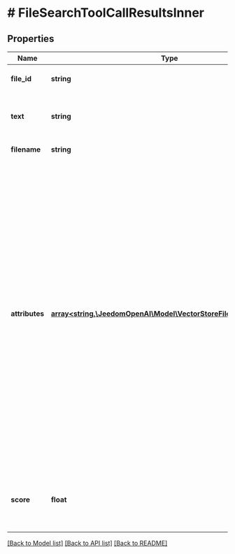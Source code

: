 # # FileSearchToolCallResultsInner

## Properties

Name | Type | Description | Notes
------------ | ------------- | ------------- | -------------
**file_id** | **string** | The unique ID of the file. | [optional]
**text** | **string** | The text that was retrieved from the file. | [optional]
**filename** | **string** | The name of the file. | [optional]
**attributes** | [**array<string,\JeedomOpenAI\Model\VectorStoreFileAttributesValue>**](VectorStoreFileAttributesValue.md) | Set of 16 key-value pairs that can be attached to an object. This can be  useful for storing additional information about the object in a structured  format, and querying for objects via API or the dashboard. Keys are strings  with a maximum length of 64 characters. Values are strings with a maximum  length of 512 characters, booleans, or numbers. | [optional]
**score** | **float** | The relevance score of the file - a value between 0 and 1. | [optional]

[[Back to Model list]](../../README.md#models) [[Back to API list]](../../README.md#endpoints) [[Back to README]](../../README.md)
